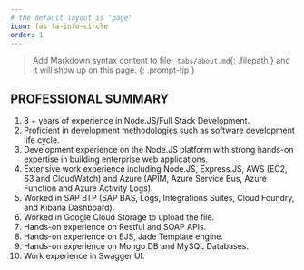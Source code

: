```yaml
---
# the default layout is 'page'
icon: fas fa-info-circle
order: 1
---
```


> Add Markdown syntax content to file `_tabs/about.md`{: .filepath } and it will show up on this page.
{: .prompt-tip }


## PROFESSIONAL SUMMARY
1. 8 + years of experience in Node.JS/Full Stack Development.
2. Proficient in development methodologies such as software development life cycle.
3. Development experience on the Node.JS platform with strong hands-on expertise in building enterprise web applications.
4. Extensive work experience including Node.JS, Express.JS, AWS (EC2, S3 and CloudWatch) and Azure (APIM, Azure Service Bus, Azure Function and Azure Activity Logs).
5. Worked in SAP BTP (SAP BAS, Logs, Integrations Suites, Cloud Foundry, and Kibana Dashboard).
6. Worked in Google Cloud Storage to upload the file.
7. Hands-on experience on Restful and SOAP APIs.
8. Hands-on experience on EJS, Jade Template engine.
9. Hands-on experience on Mongo DB and MySQL Databases.
10. Work experience in Swagger UI.